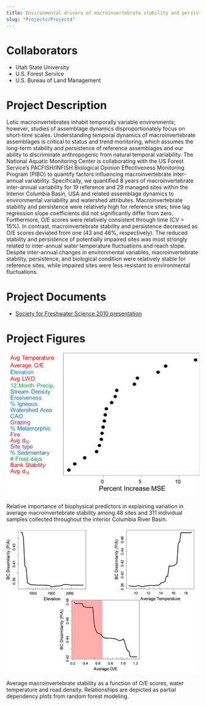 ```yaml
---
title: Environmental drivers of macroinvertebrate stability and persistence within the interior Columbia River Basin, USA
slug: "Projects/Project4"
---
```


# Collaborators

- Utah State University
- U.S. Forest Service
- U.S. Bureau of Land Management

# Project Description

Lotic macroinvertebrates inhabit temporally variable environments; however, studies of assemblage dynamics disproportionately focus on short-time scales. Understanding temporal dynamics of macroinvertebrate assemblages is critical to status and trend monitoring, which assumes the long-term stability and persistence of reference assemblages and our ability to discriminate anthropogenic from natural temporal variability. The National Aquatic Monitoring Center is collaborating with the US Forest Service’s PACFISH/INFISH Biological Opinion Effectiveness Monitoring Program (PIBO) to quantify factors influencing macroinvertebrate inter-annual variability. Specifically, we quantified 8 years of macroinvertebrate inter-annual variability for 19 reference and 29 managed sites within the Interior Columbia Basin, USA and related assemblage dynamics to environmental variability and watershed attributes. Macroinvertebrate stability and persistence were relatively high for reference sites; time lag regression slope coefficients did not significantly differ from zero. Furthermore, O/E scores were relatively consistent through time (CV = 15%). In contrast, macroinvertebrate stability and persistence decreased as O/E scores deviated from one (43 and 46%, respectively). The reduced stability and persistence of potentially impaired sites was most strongly related to inter-annual water temperature fluctuations and reach slope. Despite inter-annual changes in environmental variables, macroinvertebrate stability, persistence, and biological condition were relatively stable for reference sites, while impaired sites were less resistant to environmental fluctuations.

# Project Documents

- [Society for Freshwater Science 2010 presentation](/docs/projects/Miller_NWBio_2010.pdf)

# Project Figures

![Predictors](images/projects/crb_graphic.png)

Relative importance of biophysical predictors in explaining variation in average macroinvertebrate stability among 48 sites and 311 individual samples collected throughout the interior Columbia River Basin.

![Predictors 2](images/projects/crb_graphic_02.png)

Average macroinvertebrate stability as a function of O/E scores, water temperature and road density. Relationships are depicted as partial dependency plots from random forest modeling.